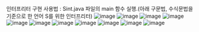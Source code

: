 인터프리터 구현
사용법 : Sint.java 파일의 main 함수 실행.(아래 구문법, 수식문법을 기준으로 한 언어 S를 위한 인터프리터)
![image](https://github.com/user-attachments/assets/f6914f32-50f5-487e-9599-d3c898b5a752)
![image](https://github.com/user-attachments/assets/40d30736-54f5-4928-a381-ae6526299748)
![image](https://github.com/user-attachments/assets/ff480645-3d8b-4e67-b6a5-f623bc11117e)
![image](https://github.com/user-attachments/assets/46070240-e4d6-445d-9d70-4fd3728525f8)
![image](https://github.com/user-attachments/assets/24c6d981-2e1b-4d3f-87f2-73fe1f689f9e)
![image](https://github.com/user-attachments/assets/86e8d8f8-84e8-4cd3-808f-fec14e02beb3)
![image](https://github.com/user-attachments/assets/a0e64b9b-b44f-4ae5-bf96-c5005f9ece66)
![image](https://github.com/user-attachments/assets/05a1be84-63c9-4abe-999c-4e75e3212366)
![image](https://github.com/user-attachments/assets/6fd53992-ffbd-4a8f-b526-ff82352cc5e0)
![image](https://github.com/user-attachments/assets/565b8004-75d0-4073-88c9-880ee4f15ca3)
![image](https://github.com/user-attachments/assets/04c59e0f-695f-4c36-8c8a-b6ed468c9794)
